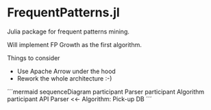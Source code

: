 # FrequentPatterns.jl
Julia package for frequent patterns mining.

Will implement FP Growth as the first algorithm.

Things to consider

* Use Apache Arrow under the hood
* Rework the whole architecture :-)

´´´mermaid
sequenceDiagram
    participant Parser
    participant Algorithm
    participant API
    Parser <<- Algorithm: Pick-up DB
´´´
